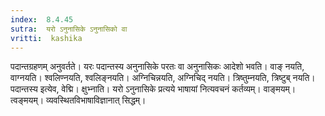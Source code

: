 ```yaml
---
index:  8.4.45
sutra:  यरो ऽनुनासिके ऽनुनासिको वा
vritti:  kashika 
---
```


पदान्तग्रहणम् अनुवर्तते। यरः पदान्तस्य अनुनासिके परतः वा अनुनासिकः आदेशो भवति। वाङ् नयति, वाग्नयति। श्वलिण्नयति, श्वलिङ्नयति। अग्निचिन्नयति, अग्निचिद् नयति। त्रिष्तुम्नयति, त्रिष्टुब् नयति। पदान्तस्य इत्येव, वेद्मि। क्षुभ्नाति। यरो ऽनुनासिके प्रत्यये भाषायां नित्यवचनं कर्तव्यम्। वाङ्मयम्। त्वङ्मयम्। व्यवस्थितविभाषाविज्ञानात् सिद्धम्।

